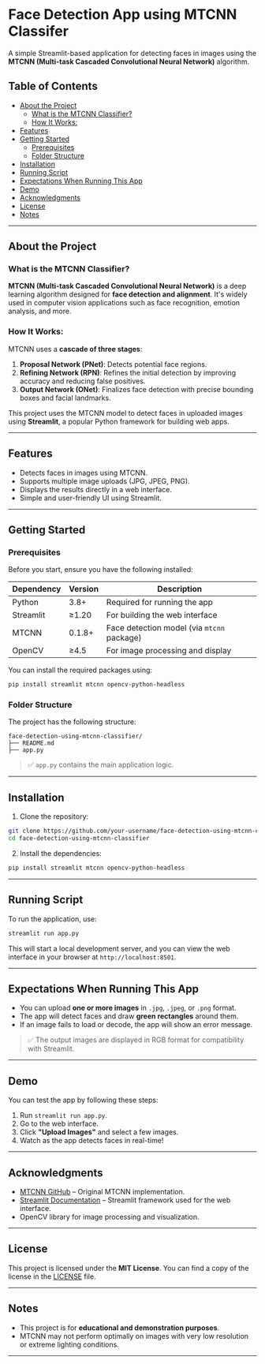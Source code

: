 # Face Detection App using MTCNN Classifer

A simple Streamlit-based application for detecting faces in images using the **MTCNN (Multi-task Cascaded Convolutional Neural Network)** algorithm.

## Table of Contents

  - [About the Project](#about-the-project)
    - [What is the MTCNN Classifier?](#what-is-the-mtcnn-classifier)
    - [How It Works:](#how-it-works)
  - [Features](#features)
  - [Getting Started](#getting-started)
    - [Prerequisites](#prerequisites)
    - [Folder Structure](#folder-structure)
  - [Installation](#installation)
  - [Running Script](#running-script)
  - [Expectations When Running This App](#expectations-when-running-this-app)
  - [Demo](#demo)
  - [Acknowledgments](#acknowledgments)
  - [License](#license)
  - [Notes](#notes)

---

## About the Project

### What is the MTCNN Classifier?

**MTCNN (Multi-task Cascaded Convolutional Neural Network)** is a deep learning algorithm designed for **face detection and alignment**. It's widely used in computer vision applications such as face recognition, emotion analysis, and more.

### How It Works:

MTCNN uses a **cascade of three stages**:
1. **Proposal Network (PNet)**: Detects potential face regions.
2. **Refining Network (RPN)**: Refines the initial detection by improving accuracy and reducing false positives.
3. **Output Network (ONet)**: Finalizes face detection with precise bounding boxes and facial landmarks.

This project uses the MTCNN model to detect faces in uploaded images using **Streamlit**, a popular Python framework for building web apps.

---

## Features

- Detects faces in images using MTCNN.
- Supports multiple image uploads (JPG, JPEG, PNG).
- Displays the results directly in a web interface.
- Simple and user-friendly UI using Streamlit.

---

## Getting Started

### Prerequisites

Before you start, ensure you have the following installed:

| Dependency | Version | Description                                |
| ---------- | ------- | ------------------------------------------ |
| Python     | 3.8+    | Required for running the app               |
| Streamlit  | ≥1.20   | For building the web interface             |
| MTCNN      | 0.1.8+  | Face detection model (via `mtcnn` package) |
| OpenCV     | ≥4.5    | For image processing and display           |

You can install the required packages using:

```bash
pip install streamlit mtcnn opencv-python-headless
```

### Folder Structure

The project has the following structure:

```
face-detection-using-mtcnn-classifier/
├── README.md
├── app.py
```

> ✅ `app.py` contains the main application logic.  

---

## Installation

1. Clone the repository:

```bash
git clone https://github.com/your-username/face-detection-using-mtcnn-classifier.git
cd face-detection-using-mtcnn-classifier
```

2. Install the dependencies:

```bash
pip install streamlit mtcnn opencv-python-headless
```

---

## Running Script

To run the application, use:

```bash
streamlit run app.py
```

This will start a local development server, and you can view the web interface in your browser at `http://localhost:8501`.

---

## Expectations When Running This App

- You can upload **one or more images** in `.jpg`, `.jpeg`, or `.png` format.
- The app will detect faces and draw **green rectangles** around them.
- If an image fails to load or decode, the app will show an error message.

> ✅ The output images are displayed in RGB format for compatibility with Streamlit.

---

## Demo

You can test the app by following these steps:

1. Run `streamlit run app.py`.
2. Go to the web interface.
3. Click **"Upload Images"** and select a few images.
4. Watch as the app detects faces in real-time!




---

## Acknowledgments

- [MTCNN GitHub](https://github.com/ip3520/mtcnn) – Original MTCNN implementation.
- [Streamlit Documentation](https://docs.streamlit.io/) – Streamlit framework used for the web interface.
- OpenCV library for image processing and visualization.

---

## License

This project is licensed under the **MIT License**. You can find a copy of the license in the [LICENSE](LICENSE) file.

---

## Notes

- This project is for **educational and demonstration purposes**.
- MTCNN may not perform optimally on images with very low resolution or extreme lighting conditions.

---
